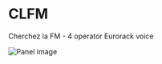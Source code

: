# CLFM
Cherchez la FM - 4 operator Eurorack voice

![Panel image](https://myoctocat.com/assets/CLFM.png)
